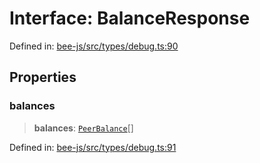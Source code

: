 # Interface: BalanceResponse

Defined in: [bee-js/src/types/debug.ts:90](https://github.com/ethersphere/bee-js/blob/3abbe2b1b264d6b586511a56e93badb2236bd09d/src/types/debug.ts#L90)

## Properties

### balances

> **balances**: [`PeerBalance`](PeerBalance.md)[]

Defined in: [bee-js/src/types/debug.ts:91](https://github.com/ethersphere/bee-js/blob/3abbe2b1b264d6b586511a56e93badb2236bd09d/src/types/debug.ts#L91)
